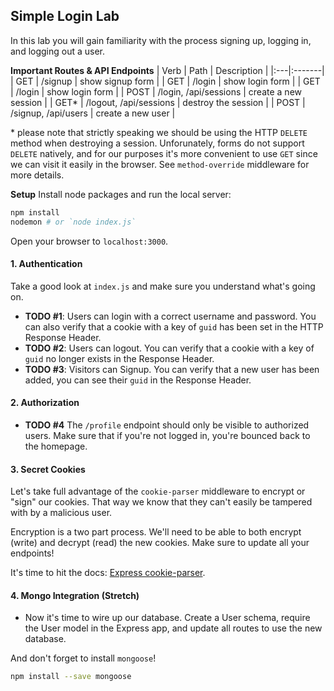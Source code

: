 ## Simple Login Lab

In this lab you will gain familiarity with the process signing up, logging in, and logging out a user.

**Important Routes & API Endpoints**
| Verb | Path | Description |
|:---|:-------|
| GET | /signup | show signup form |
| GET | /login | show login form |
| GET | /login | show login form |
| POST | /login, /api/sessions | create a new session |
| GET\* | /logout, /api/sessions | destroy the session |
| POST | /signup, /api/users | create a new user |

\* please note that strictly speaking we should be using the HTTP `DELETE` method when destroying a session. Unforunately, forms do not support `DELETE` natively, and for our purposes it's more convenient to use `GET` since we can visit it easily in the browser. See `method-override` middleware for more details.

**Setup**
Install node packages and run the local server:
``` bash
npm install
nodemon # or `node index.js`
```

Open your browser to `localhost:3000`.

#### 1. Authentication
Take a good look at `index.js` and make sure you understand what's going on.

- **TODO #1**: Users can login with a correct username and password. You can also verify that a cookie with a key of `guid` has been set in the HTTP Response Header.
- **TODO #2**: Users can logout. You can verify that a cookie with a key of `guid` no longer exists in the Response Header.
- **TODO #3**: Visitors can Signup. You can verify that a new user has been added, you can see their `guid` in the Response Header.

#### 2. Authorization
- **TODO #4** The `/profile` endpoint should only be visible to authorized users. Make sure that if you're not logged in, you're bounced back to the homepage.

#### 3. Secret Cookies
Let's take full advantage of the `cookie-parser` middleware to encrypt or "sign" our cookies. That way we know that they can't easily be tampered with by a malicious user.

Encryption is a two part process. We'll need to be able to both encrypt (write) and decrypt (read) the new cookies. Make sure to update all your endpoints!

It's time to hit the docs: [Express cookie-parser](https://github.com/expressjs/cookie-parser).

#### 4. Mongo Integration (Stretch)
- Now it's time to wire up our database. Create a User schema, require the User model in the Express app, and update all routes to use the new database.

And don't forget to install `mongoose`!

``` bash
npm install --save mongoose
```
 
